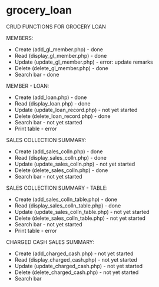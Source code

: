 # grocery_loan
CRUD FUNCTIONS FOR GROCERY LOAN

MEMBERS:
* Create (add_gl_member.php) - done
* Read (display_gl_member.php) - done
* Update (update_gl_member.php) - error: update remarks
* Delete (delete_gl_member.php) - done
* Search bar - done

MEMBER - LOAN:
* Create (add_loan.php) - done
* Read (display_loan.php) - done
* Update (update_loan_record.php) - not yet started
* Delete (delete_loan_record.php) - done
* Search bar - not yet started
* Print table - error

SALES COLLECTION SUMMARY:
* Create (add_sales_colln.php) - done
* Read (display_sales_colln.php) - done
* Update (update_sales_colln.php) - not yet started
* Delete (delete_sales_colln.php) - done
* Search bar - not yet started

SALES COLLECTION SUMMARY - TABLE:
* Create (add_sales_colln_table.php) - done
* Read (display_sales_colln_table.php) - done
* Update (update_sales_colln_table.php) - not yet started
* Delete (delete_sales_colln_table.php) - not yet started
* Search bar - not yet started
* Print table - error

CHARGED CASH SALES SUMMARY:
* Create (add_charged_cash.php) - not yet started
* Read (display_charged_cash.php) - not yet started
* Update (update_charged_cash.php) - not yet started
* Delete (delete_charged_cash.php) - not yet started
* Search bar
